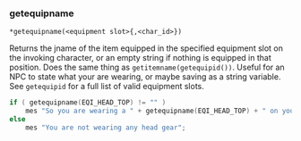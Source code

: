 ### getequipname
```
*getequipname(<equipment slot>{,<char_id>})
```

Returns the jname of the item equipped in the specified equipment slot on the
invoking character, or an empty string if nothing is equipped in that position.
Does the same thing as `getitemname(getequipid())`. Useful for an NPC to state
what your are wearing, or maybe saving as a string variable.
See `getequipid` for a full list of valid equipment slots.

```c
if ( getequipname(EQI_HEAD_TOP) != "" )
    mes "So you are wearing a " + getequipname(EQI_HEAD_TOP) + " on your head";
else
    mes "You are not wearing any head gear";
```
